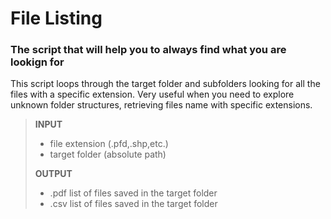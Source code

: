 # File Listing

### The script that will help you to always find what you are lookign for

This script loops through the target folder and subfolders looking for all the files with a specific extension. 
Very useful when you need to explore unknown folder structures, retrieving files name with specific extensions.

> **INPUT**
> - file extension (.pfd,.shp,etc.)
> - target folder (absolute path)
>
> **OUTPUT**
> - .pdf list of files saved in the target folder
> - .csv list of files saved in the target folder

